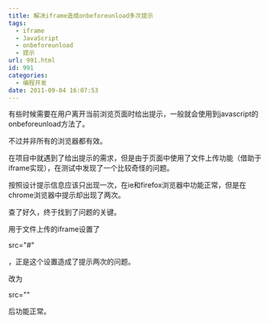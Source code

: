 ```yaml
---
title: 解决iframe造成onbeforeunload多次提示
tags:
  - iframe
  - JavaScript
  - onbeforeunload
  - 提示
url: 991.html
id: 991
categories:
  - 编程开发
date: 2011-09-04 16:07:53
---
```


有些时候需要在用户离开当前浏览页面时给出提示，一般就会使用到javascript的onbeforeunload方法了。  

不过并非所有的浏览器都有效。  

在项目中就遇到了给出提示的需求，但是由于页面中使用了文件上传功能（借助于iframe实现），在测试中发现了一个比较奇怪的问题。  

按照设计提示信息应该只出现一次，在ie和firefox浏览器中功能正常，但是在chrome浏览器中提示却出现了两次。  

查了好久，终于找到了问题的关键。  

用于文件上传的iframe设置了

src="#"

，正是这个设置造成了提示两次的问题。  

改为

src=""

后功能正常。